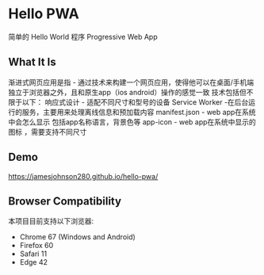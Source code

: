 # Hello PWA
简单的 Hello World 程序 Progressive Web App

## What It Is
渐进式网页应用是指 - 通过技术来构建一个网页应用，使得他可以在桌面/手机端 独立于浏览器之外，且和原生app（ios android）操作的感觉一致
技术包括但不限于以下：
响应式设计
    - 适配不同尺寸和型号的设备
Service Worker
    -在后台运行的服务，主要用来处理离线信息和预加载内容
manifest.json
    - web app在系统中会怎么显示 包括app名称语言，背景色等
app-icon
    - web app在系统中显示的图标 ，需要支持不同尺寸



## Demo

https://jamesjohnson280.github.io/hello-pwa/

## Browser Compatibility
本项目目前支持以下浏览器:

* Chrome 67 (Windows and Android)
* Firefox 60
* Safari 11
* Edge 42
